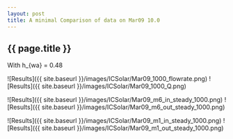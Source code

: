 ```yaml
---
layout: post
title: A minimal Comparison of data on Mar09 10.0
---
```

{{ page.title }}
-----------------
With h_{wa} = 0.48

![Results]({{ site.baseurl }}/images/ICSolar/Mar09_1000_flowrate.png) ![Results]({{ site.baseurl }}/images/ICSolar/Mar09_1000_Q.png)

![Results]({{ site.baseurl }}/images/ICSolar/Mar09_m6_in_steady_1000.png) ![Results]({{ site.baseurl }}/images/ICSolar/Mar09_m6_out_steady_1000.png)

![Results]({{ site.baseurl }}/images/ICSolar/Mar09_m1_in_steady_1000.png) ![Results]({{ site.baseurl }}/images/ICSolar/Mar09_m1_out_steady_1000.png)

